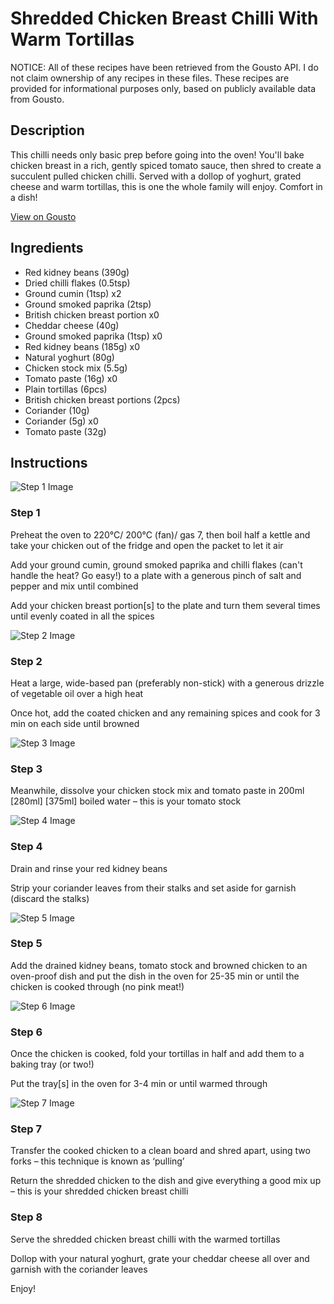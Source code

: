 # Shredded Chicken Breast Chilli With Warm Tortillas

NOTICE: All of these recipes have been retrieved from the Gousto API. I do not claim ownership of any recipes in these files. These recipes are provided for informational purposes only, based on publicly available data from Gousto.

## Description

This chilli needs only basic prep before going into the oven! You'll bake chicken breast in a rich, gently spiced tomato sauce, then shred to create a succulent pulled chicken chilli. Served with a dollop of yoghurt, grated cheese and warm tortillas, this is one the whole family will enjoy. Comfort in a dish!

[View on Gousto](https://www.gousto.co.uk/recipes/cookbook/shredded-chicken-breast-chilli-with-warm-tortillas)

## Ingredients

- Red kidney beans (390g)
- Dried chilli flakes (0.5tsp)
- Ground cumin (1tsp) x2
- Ground smoked paprika (2tsp)
- British chicken breast portion x0
- Cheddar cheese (40g)
- Ground smoked paprika (1tsp) x0
- Red kidney beans (185g) x0
- Natural yoghurt (80g)
- Chicken stock mix (5.5g)
- Tomato paste (16g) x0
- Plain tortillas (6pcs)
- British chicken breast portions (2pcs)
- Coriander (10g)
- Coriander (5g) x0
- Tomato paste (32g)

## Instructions

![Step 1 Image](https://production-media.gousto.co.uk/cms/recipe-step-image/Step-1-copy-4-1690284035696-x200.jpg)

### Step 1

Preheat the oven to 220°C/ 200°C (fan)/ gas 7, then boil half a kettle and take your chicken out of the fridge and open the packet to let it air

Add your ground cumin, ground smoked paprika and chilli flakes (can't handle the heat? Go easy!) to a plate with a generous pinch of salt and pepper and mix until combined

Add your chicken breast portion[s] to the plate and turn them several times until evenly coated in all the spices

![Step 2 Image](https://production-media.gousto.co.uk/cms/recipe-step-image/Step-2-copy-3-1690284039595-x200.jpg)

### Step 2

Heat a large, wide-based pan (preferably non-stick) with a generous drizzle of vegetable oil over a high heat

Once hot, add the coated chicken and any remaining spices and cook for 3 min on each side until browned

![Step 3 Image](https://production-media.gousto.co.uk/cms/recipe-step-image/step-3-copy-3-1690284102337-x200.jpg)

### Step 3

Meanwhile, dissolve your<span class="text-danger"> </span>chicken stock mix and tomato paste in 200ml<span class="text-danger"> <span class="text-purple">[280ml] </span>[375ml]</span> boiled water – this is your tomato stock

![Step 4 Image](https://production-media.gousto.co.uk/cms/recipe-step-image/step-4-copy-3-1690284110817-x200.jpg)

### Step 4

Drain and rinse your red kidney beans

Strip your coriander leaves from their stalks and set aside for garnish (discard the stalks)

![Step 5 Image](https://production-media.gousto.co.uk/cms/recipe-step-image/step-5-copy-3-1690284116413-x200.jpg)

### Step 5

Add the drained kidney beans, tomato stock and browned chicken to an oven-proof dish and put the dish in the oven for 25-35 min or until the chicken is cooked through (no pink meat!)

![Step 6 Image](https://production-media.gousto.co.uk/cms/recipe-step-image/step-6-copy-3-1690284077576-x200.jpg)

### Step 6

Once the chicken is cooked, fold your tortillas in half and add them to a baking tray (or two!)

Put the tray[s] in the oven for 3-4 min or until warmed through

![Step 7 Image](https://production-media.gousto.co.uk/cms/recipe-step-image/step-7-copy-2-1690284129478-x200.jpg)

### Step 7

Transfer the cooked chicken to a clean board and shred apart, using two forks – this technique is known as ‘pulling’

Return the shredded chicken to the dish and give everything a good mix up – this is your shredded chicken breast chilli

### Step 8

Serve the shredded chicken breast chilli with the warmed tortillas

Dollop with your natural yoghurt, grate your cheddar cheese all over and garnish with the coriander leaves

Enjoy!

